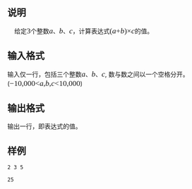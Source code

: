 <h2>说明</h2>

&nbsp;&nbsp;&nbsp;&nbsp;给定<span class="MathJax" id="MathJax-Element-1-fr<x>ame"><span class="math" id="MathJax-Span-1"><span style="font-size:125%;"><span><span class="mrow" id="MathJax-Span-2"><span class="mn" id="MathJax-Span-3" style="font-family:MathJax_Main;">3</span></span><span></span></span></span><span style="vertical-align:-0.09em;"></span></span></span>个整数<span class="MathJax" id="MathJax-Element-2-fr<x>ame"><span class="math" id="MathJax-Span-4"><span style="font-size:125%;"><span><span class="mrow" id="MathJax-Span-5"><span class="mi" id="MathJax-Span-6" style="font-family:MathJax_Math;font-style:italic;">a</span></span><span></span></span></span><span style="vertical-align:-0.075em;"></span></span></span>、<span class="MathJax" id="MathJax-Element-3-fr<x>ame"><span class="math" id="MathJax-Span-7"><span style="font-size:125%;"><span><span class="mrow" id="MathJax-Span-8"><span class="mi" id="MathJax-Span-9" style="font-family:MathJax_Math;font-style:italic;">b</span></span><span></span></span></span><span style="vertical-align:-0.076em;"></span></span></span>、<span class="MathJax" id="MathJax-Element-4-fr<x>ame"><span class="math" id="MathJax-Span-10"><span style="font-size:125%;"><span><span class="mrow" id="MathJax-Span-11"><span class="mi" id="MathJax-Span-12" style="font-family:MathJax_Math;font-style:italic;">c</span></span><span></span></span></span><span style="vertical-align:-0.076em;"></span></span></span>，计算表达式<span class="MathJax" id="MathJax-Element-5-fr<x>ame"><span class="math" id="MathJax-Span-13"><span style="font-size:125%;"><span><span class="mrow" id="MathJax-Span-14"><span class="mo" id="MathJax-Span-15" style="font-family:MathJax_Main;">(</span><span class="mi" id="MathJax-Span-16" style="font-family:MathJax_Math;font-style:italic;">a</span><span class="mo" id="MathJax-Span-17" style="font-family:MathJax_Main;">+</span><span class="mi" id="MathJax-Span-18" style="font-family:MathJax_Math;font-style:italic;">b</span><span class="mo" id="MathJax-Span-19" style="font-family:MathJax_Main;">)</span><span class="mo" id="MathJax-Span-20" style="font-family:MathJax_Main;">×</span><span class="mi" id="MathJax-Span-21" style="font-family:MathJax_Math;font-style:italic;">c</span></span><span></span></span></span><span style="vertical-align:-0.375em;"></span></span></span>的值。
<h2>输入格式</h2>

输入仅一行，包括三个整数<span class="MathJax" id="MathJax-Element-6-fr<x>ame"><span class="math" id="MathJax-Span-22"><span style="font-size:125%;"><span><span class="mrow" id="MathJax-Span-23"><span class="mi" id="MathJax-Span-24" style="font-family:MathJax_Math;font-style:italic;">a</span></span><span></span></span></span><span style="vertical-align:-0.075em;"></span></span></span>、<span class="MathJax" id="MathJax-Element-7-fr<x>ame"><span class="math" id="MathJax-Span-25"><span style="font-size:125%;"><span><span class="mrow" id="MathJax-Span-26"><span class="mi" id="MathJax-Span-27" style="font-family:MathJax_Math;font-style:italic;">b</span></span><span></span></span></span><span style="vertical-align:-0.076em;"></span></span></span>、<span class="MathJax" id="MathJax-Element-8-fr<x>ame"><span class="math" id="MathJax-Span-28"><span style="font-size:125%;"><span><span class="mrow" id="MathJax-Span-29"><span class="mi" id="MathJax-Span-30" style="font-family:MathJax_Math;font-style:italic;">c</span></span><span></span></span></span><span style="vertical-align:-0.076em;"></span></span></span>&#44; 数与数之间以一个空格分开。(<span class="MathJax" id="MathJax-Element-9-fr<x>ame"><span class="math" id="MathJax-Span-31"><span style="font-size:125%;"><span><span class="mrow" id="MathJax-Span-32"><span class="mo" id="MathJax-Span-33" style="font-family:MathJax_Main;">−</span><span class="mn" id="MathJax-Span-34" style="font-family:MathJax_Main;">10</span><span class="mo" id="MathJax-Span-35" style="font-family:MathJax_Main;">&#44;</span><span class="mn" id="MathJax-Span-36" style="font-family:MathJax_Main;">000</span><span class="mo" id="MathJax-Span-37" style="font-family:MathJax_Main;">&lt;</span><span class="mi" id="MathJax-Span-38" style="font-family:MathJax_Math;font-style:italic;">a</span><span class="mo" id="MathJax-Span-39" style="font-family:MathJax_Main;">&#44;</span><span class="mi" id="MathJax-Span-40" style="font-family:MathJax_Math;font-style:italic;">b</span><span class="mo" id="MathJax-Span-41" style="font-family:MathJax_Main;">&#44;</span><span class="mi" id="MathJax-Span-42" style="font-family:MathJax_Math;font-style:italic;">c</span><span class="mo" id="MathJax-Span-43" style="font-family:MathJax_Main;">&lt;</span><span class="mn" id="MathJax-Span-44" style="font-family:MathJax_Main;">10</span><span class="mo" id="MathJax-Span-45" style="font-family:MathJax_Main;">&#44;</span><span class="mn" id="MathJax-Span-46" style="font-family:MathJax_Main;">000</span></span><span></span></span></span><span style="vertical-align:-0.305em;"></span></span></span>)
<h2>输出格式</h2>

输出一行，即表达式的值。
<h2>样例</h2>
<pre><code class="language-input1">2 3 5</code></pre><pre><code class="language-output1">25</code></pre>
